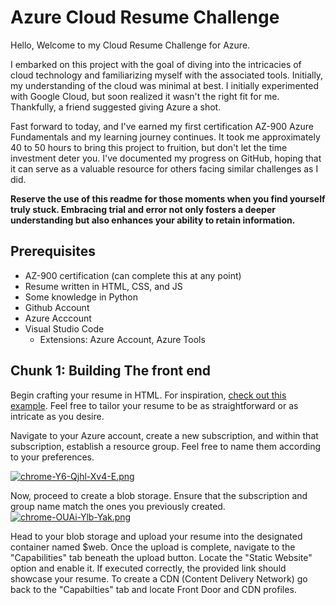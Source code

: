 # Azure Cloud Resume Challenge
Hello, Welcome to my Cloud Resume Challenge for Azure.

I embarked on this project with the goal of diving into the intricacies of cloud technology and familiarizing myself with the associated tools. 
Initially, my understanding of the cloud was minimal at best. I initially experimented with Google Cloud, but soon realized it wasn't the right fit for me. Thankfully, a friend suggested giving Azure a shot.

Fast forward to today, and I've earned my first certification AZ-900 Azure Fundamentals and my learning journey continues. 
It took me approximately 40 to 50 hours to bring this project to fruition, but don't let the time investment deter you. I've documented my progress on GitHub, hoping that it can serve as a valuable resource for others facing similar challenges as I did.

**Reserve the use of this readme for those moments when you find yourself truly stuck. Embracing trial and error not only fosters a deeper understanding but also enhances your ability to retain information.**

## Prerequisites
- AZ-900 certification (can complete this at any point)
- Resume written in HTML, CSS, and JS 
- Some knowledge in Python
- Github Account
- Azure Acccount
- Visual Studio Code
    - Extensions: Azure Account, Azure Tools


## Chunk 1: Building The front end

Begin crafting your resume in HTML. For inspiration, [check out this example](https://codepen.io/emzarts/pen/OXzmym). Feel free to tailor your resume to be as straightforward or as intricate as you desire.


Navigate to your Azure account, create a new subscription, and within that subscription, establish a resource group. Feel free to name them according to your preferences.

[![chrome-Y6-Qjhl-Xv4-E.png](https://i.postimg.cc/265ZTDfW/chrome-Y6-Qjhl-Xv4-E.png)](https://postimg.cc/1gLX5bXR)


Now, proceed to create a blob storage. Ensure that the subscription and group name match the ones you previously created.
[![chrome-OUAi-Ylb-Yak.png](https://i.postimg.cc/V6Y6mQsN/chrome-OUAi-Ylb-Yak.png)](https://postimg.cc/sBNy4LhF)

Head to your blob storage and upload your resume into the designated container named $web. Once the upload is complete, navigate to the "Capabilities" tab beneath the upload button. Locate the "Static Website" option and enable it. 
If executed correctly, the provided link should showcase your resume. To create a CDN (Content Delivery Network) go back to the "Capabilties" tab and locate Front Door and CDN profiles.





  
